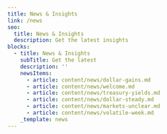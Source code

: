 ```yaml
---
title: News & Insights
link: /news
seo:
  title: News & Insights
  description: Get the latest insights
blocks:
  - title: News & Insights
    subTitle: Get the latest
    description: ''
    newsItems:
      - article: content/news/dollar-gains.md
      - article: content/news/welcome.md
      - article: content/news/treasury-yields.md
      - article: content/news/dollar-steady.md
      - article: content/news/markets-unclear.md
      - article: content/news/volatile-week.md
    _template: news
---
```


